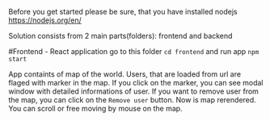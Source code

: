 Before you get started please be sure, that you have installed nodejs https://nodejs.org/en/

Solution consists from 2 main parts(folders): frontend and backend

#Frontend - React application
go to this folder
`cd frontend`
and run app `npm start`


App containts of map of the world. Users, that are loaded from url are flaged with marker in the map.
If you click on the marker, you can see modal window with detailed informations of user.
If you want to remove user from the map, you can click on the `Remove user` button. Now is map rerendered.
You can scroll or free moving by mouse on the map.
